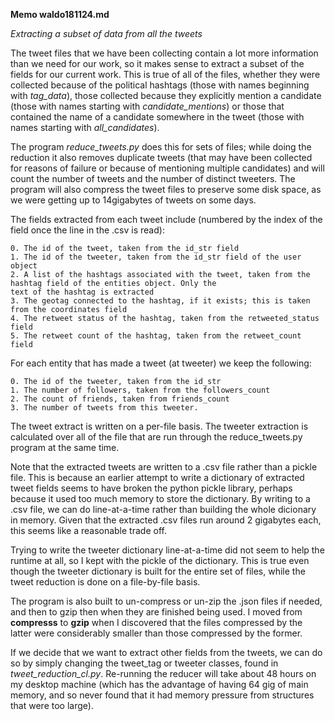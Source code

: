 **Memo waldo181124.md**

*Extracting a subset of data from all the tweets*

The tweet files that we have been collecting contain a lot more information than we need for our work, so it makes
sense to extract a subset of the fields for our current work. This is true of all of the files, whether they were
collected because of the political hashtags (those with names beginning with *tag_data*), those collected because they 
explicitly mention a candidate (those with names starting with *candidate_mentions*) or those that contained the
name of a candidate somewhere in the tweet (those with names starting with *all_candidates*).

The program *reduce_tweets.py* does this for sets of files; while doing the reduction it also removes duplicate tweets
(that may have been collected for reasons of failure or because of mentioning multiple candidates) and will count the
number of tweets and the number of distinct tweeters. The program will also compress the tweet files to preserve
some disk space, as we were getting up to 14gigabytes of tweets on some days. 

The fields extracted from each tweet include (numbered by the index of the field once the line in the .csv is read):

    0. The id of the tweet, taken from the id_str field
    1. The id of the tweeter, taken from the id_str field of the user object
    2. A list of the hashtags associated with the tweet, taken from the hashtag field of the entities object. Only the
    text of the hashtag is extracted
    3. The geotag connected to the hashtag, if it exists; this is taken from the coordinates field
    4. The retweet status of the hashtag, taken from the retweeted_status field
    5. The retweet count of the hashtag, taken from the retweet_count field
    
For each entity that has made a tweet (at tweeter) we keep the following:

    0. The id of the tweeter, taken from the id_str
    1. The number of followers, taken from the followers_count
    2. The count of friends, taken from friends_count
    3. The number of tweets from this tweeter. 
    
The tweet extract is written on a per-file basis. The tweeter extraction is calculated over all of the file that are run
through the reduce_tweets.py program at the same time.

Note that the extracted tweets are written to a .csv file rather than a pickle file. This is because an earlier attempt 
to write a dictionary of extracted tweet fields seems to have broken the python pickle library, perhaps because it used
too much memory to store the dictionary. By writing to a .csv file, we can do line-at-a-time rather than building the
whole dicionary in memory. Given that the extracted .csv files run around 2 gigabytes each, this seems like a reasonable 
trade off. 

Trying to write the tweeter dictionary line-at-a-time did not seem to help the runtime at all, so I kept with the pickle
of the dictionary. This is true even though the tweeter dictionary is built for the entire set of files, while the tweet
reduction is done on a file-by-file basis. 

The program is also built to un-compress or un-zip the .json files if needed, and then to gzip then when they are finished
being used. I moved from **compresss** to **gzip** when I discovered that the files compressed by the latter were 
considerably smaller than those compressed by the former. 

If we decide that we want to extract other fields from the tweets, we can do so by simply changing the tweet_tag or
tweeter classes, found in *tweet_reduction_cl.py*. Re-running the reducer will take about 48 hours on my desktop machine 
(which has the advantage of having 64 gig of main memory, and so never found that it had memory pressure from structures
that were too large). 